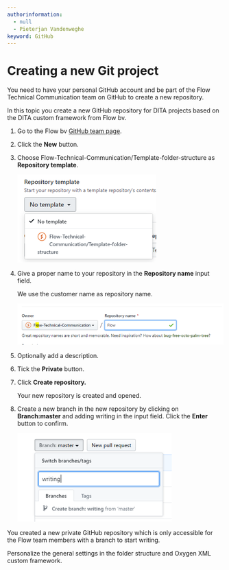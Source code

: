 ```yaml
---
authorinformation:
  - null
  - Pieterjan Vandenweghe
keyword: GitHub
---
```


# Creating a new Git project

You need to have your personal GitHub account and be part of the Flow Technical Communication team on GitHub to create a new repository.

In this topic you create a new GitHub repository for DITA projects based on the DITA custom framework from Flow bv.

1. Go to the Flow bv [GitHub team page](https://github.com/Flow-Technical-Communication/).
2. Click the **New** button.
3. Choose Flow-Technical-Communication/Template-folder-structure as **Repository template**.

   ![](../../../../.gitbook/assets/git_repo_template.png)

4. Give a proper name to your repository in the **Repository name** input field.

   We use the customer name as repository name.

   ![](../../../../.gitbook/assets/git_repo_name.png)

5. Optionally add a description.
6. Tick the **Private** button.
7. Click **Create repository.**

   Your new repository is created and opened.

8. Create a new branch in the new repository by clicking on **Branch:master** and adding writing in the input field. Click the **Enter** button to confirm.

   ![](../../../../.gitbook/assets/git_repo_writing_branch.png)

You created a new private GitHub repository which is only accessible for the Flow team members with a branch to start writing.

Personalize the general settings in the folder structure and Oxygen XML custom framework.

